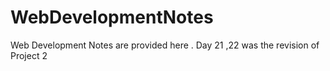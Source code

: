 # WebDevelopmentNotes
Web Development Notes are provided here .
Day 21 ,22 was the revision of Project 2
